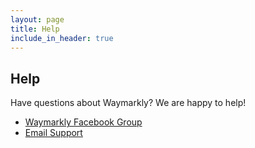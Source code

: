 ```yaml
---
layout: page
title: Help
include_in_header: true
---
```


## Help

Have questions about Waymarkly? We are happy to help!

- [Waymarkly Facebook Group](https://www.facebook.com/groups/waymarkly)
- [Email Support](mailto:support@waymarkly.com)
